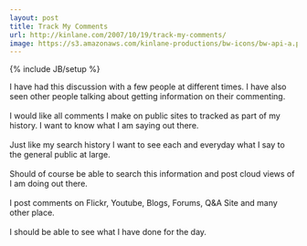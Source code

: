 ```yaml
---
layout: post
title: Track My Comments
url: http://kinlane.com/2007/10/19/track-my-comments/
image: https://s3.amazonaws.com/kinlane-productions/bw-icons/bw-api-a.png
---
```

{% include JB/setup %}
<p>
     I have had this discussion with a few people at different times. I have also seen other people talking about getting information on their commenting.
     <br />
     <br />
     I would like all comments I make on public sites to tracked as part of my history. I want to know what I am saying out there.
     <br />
     <br />
     Just like my search history I want to see each and everyday what I say to the general public at large.
     <br />
     <br />
     Should of course be able to search this information and post cloud views of I am doing out there.
     <br />
     <br />
     I post comments on Flickr, Youtube, Blogs, Forums, Q&amp;A Site and many other place.
     <br />
     <br />
     I should be able to see what I have done for the day.
</p>